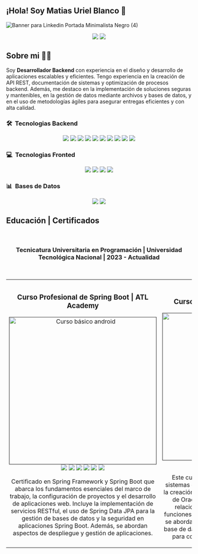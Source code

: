 ## ¡Hola! Soy Matias Uriel Blanco 👋

![Banner para Linkedin Portada Minimalista Negro (4)](https://github.com/user-attachments/assets/39c2cf88-0d4e-4dc1-acbd-a99e0966e0e0)


<p align="center">
 <a href="https://www.linkedin.com/in/matiasurielblanco"><img src="https://img.shields.io/badge/-Matias%20Uriel%20Blanco-0077B5?style=flat&logo=Linkedin&logoColor=white"/></a>
  <img src="https://img.shields.io/badge/Idiomas-Español%20%26%20English-brightgreen" />

</p>

## Sobre mi 👨‍💻

Soy **Desarrollador Backend** con experiencia en el diseño y desarrollo de aplicaciones escalables y eficientes. Tengo experiencia en la creación de API REST, documentación de sistemas y optimización de procesos backend. Además, me destaco en la implementación de soluciones seguras y mantenibles, en la gestión de datos mediante archivos y bases de datos, y en el uso de metodologías ágiles para asegurar entregas eficientes y con alta calidad.

### 🛠 &nbsp;Tecnologias Backend

<p align="center">
 <img src="https://img.shields.io/badge/Java-orange" />
 <img src="https://img.shields.io/badge/Spring Boot-greeg" />
 <img src="https://img.shields.io/badge/Hibernate-blue" />
 <img src="https://img.shields.io/badge/Tomcat-red" />
 <img src="https://img.shields.io/badge/REST API-red" />
 <img src="https://img.shields.io/badge/Maven-red" />
 <img src="https://img.shields.io/badge/JUnit-violet" />
 <img src="https://img.shields.io/badge/Mockito-violet" />
 <img src="https://img.shields.io/badge/PHP-blue" />
 <img src="https://img.shields.io/badge/GIT-violet" />
</p>

### 💻 &nbsp;Tecnologias Fronted
<p align="center">
 <img src="https://img.shields.io/badge/HTML-orange" />
 <img src="https://img.shields.io/badge/CSS-red" />
 <img src="https://img.shields.io/badge/JavaScript-yellow" />
 <img src="https://img.shields.io/badge/Angular-red" />

</p>

### 📊 &nbsp;Bases de Datos
<p align="center">
 <img src="https://img.shields.io/badge/MySQL-yellow" />
  <img src="https://img.shields.io/badge/SQL-yellow" /> 
</p>

## Educación | Certificados
<br>

<h3 align="center"><strong>Tecnicatura Universitaria en Programación </strong> | Universidad Tecnológica Nacional | 2023 - Actualidad  </h3>
 
<br>

<table>
<tr>
<td width="50%">
<h3 align="center">Curso Profesional de Spring Boot | ATL Academy </h3>
<div align="center">
<a href="" target="_blank"><img src="https://github.com/user-attachments/assets/818dd211-7afb-4923-94d5-f1c6cd39a7f1" width="400" alt="Curso básico android"></a>
<br>
 <img src="https://img.shields.io/badge/Java-orange" />
 <img src="https://img.shields.io/badge/Spring Boot-greeg" />
 <img src="https://img.shields.io/badge/Hibernate-blue" />
 <img src="https://img.shields.io/badge/Tomcat-red" />
 <img src="https://img.shields.io/badge/REST API-red" />
 <img src="https://img.shields.io/badge/Maven-red" />
<p>
Certificado en Spring Framework y Spring Boot que abarca los fundamentos esenciales del marco de trabajo, la configuración de proyectos y el desarrollo de aplicaciones web. Incluye la implementación de servicios RESTful, el uso de Spring Data JPA para la gestión de bases de datos y la seguridad en aplicaciones Spring Boot. Además, se abordan aspectos de despliegue y gestión de aplicaciones.</p>
</div>
                                                                                      
</td>

<td width="50%">
               <br>
<h3 align="center">Curso Oracle SQL | myGreatLearning </h3>
<div align="center">                                       
<a href="" target="_blank"><img src="https://github.com/user-attachments/assets/11827967-c85d-481d-9005-22b21aeae129" width="400" alt=""></a>
<br>
<img src="https://img.shields.io/badge/SQL-yellow" />
<img src="https://img.shields.io/badge/Oracle-orange" />

<p>Este curso ofrece una visión general sobre los sistemas de gestión de bases de datos, incluyendo la creación de tablas y la instalación y configuración de Oracle. Se exploran temas como el modelo relacional, operadores como palabras clave, funciones, cláusulas y consultas anidadas. También se abordan las uniones, comandos SQL, objetos de base de datos y se proporciona un resumen general para consolidar los conocimientos adquiridos.</p>
</div>                                                             
</table>                                                                                 
</div>
<br>
<!--
**ublan/ublan** is![Uploading Banner para Linkedin Portada Minimalista Negro (1).png…]()
 a ✨ _special_ ✨ repository because its `README.md` (this file) appears on your GitHub profile.

Here are some ideas to get you started:

- 🔭 I’m currently working on ...
- 🌱 I’m currently learning ...
- 👯 I’m looking to collaborate on ...
- 🤔 I’m looking for help with ...
- 💬 Ask me about ...
- 📫 How to reach me: ...
- 😄 Pronouns: ...
- ⚡ Fun fact: ...
-->
